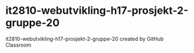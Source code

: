 # it2810-webutvikling-h17-prosjekt-2-gruppe-20
it2810-webutvikling-h17-prosjekt-2-gruppe-20 created by GitHub Classroom
